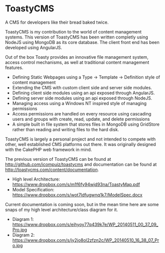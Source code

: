 ToastyCMS 
==============
A CMS for developers like their bread baked twice.


ToastyCMS is my contribution to the world of content management systems. This version of ToastyCMS has been written completly using NodeJS using MongoDB as its core database. The client front end has been developed using AngularJS.

Out of the box Toasty provides an innovative file management system, access control mechanisms, as well at traditional content management features. 
- Defining Static Webpages using a Type -> Template -> Definition style of content management
- Extending the CMS with custom client side and server side modules.
 - Defining client side modules using an api exposed through AngularJS.
 - Defining server side modules using an api exposed through NodeJS.
- Managing access using a Windows NT inspired style of managing permissions
 - Access permissions are handled on every resource using cascading users and groups with create, read, update, and delete permissions  
- A simple built in file system that stores files in MongoDB using GridStore rather than reading and writing files to the hard disk.   

ToastyCMS is largely a personal project and not intended to compete with other, well established CMS platforms out there. It was originally designed with the CakePHP web framework in mind. 

The previous version of ToastyCMS can be found at http://github.com/icompuiz/toastycms and documentation can be found at http://toastycms.com/content/documentation. 
- High level Architecture: https://www.dropbox.com/s/m1f6fy94wjd93na/ToastyMap.pdf
- Model Specification: https://www.dropbox.com/s/wot7ldfugwnq1k7/ModelSpec.docx

Current documentation is coming soon, but in the mean time here are some snaps of my high level architecture/class diagram for it.
- Diagram 1: https://www.dropbox.com/s/eihyoy77q439k7e/WP_20140511_00_37_09_Pro.jpg
- Diagram 2: https://www.dropbox.com/s/jy2jo8ol2zfzn2c/WP_20140510_16_38_07_Pro.jpg
